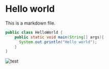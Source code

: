 # Hello world

This is a markdown file.

```java
public class HelloWorld {
    public static void main(String[] args){
      System.out.println("Hello world");
    }
}
```

![test](/favicon.ico)
